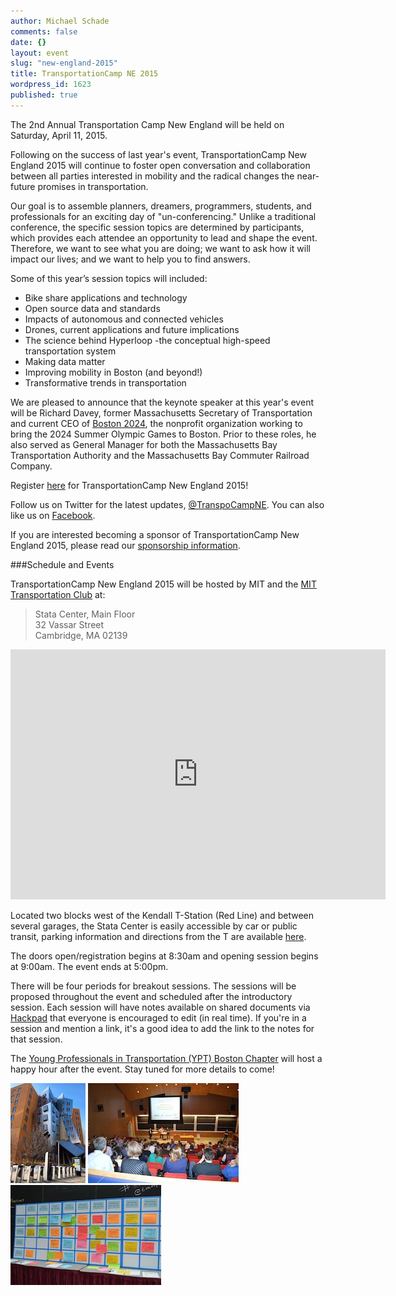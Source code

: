 ```yaml
---
author: Michael Schade
comments: false
date: {}
layout: event
slug: "new-england-2015"
title: TransportationCamp NE 2015
wordpress_id: 1623
published: true
---
```

The 2nd Annual Transportation Camp New England will be held on Saturday, April 11, 2015.

Following on the success of last year's event, TransportationCamp New England 2015 will continue to foster open conversation and collaboration between all parties interested in mobility and the  radical changes the near-future promises in transportation.

Our goal is to assemble planners, dreamers, programmers, students, and professionals for an exciting day of "un-conferencing." Unlike a traditional conference, the specific session topics are determined by participants, which provides each attendee an opportunity to lead and shape the event. Therefore, we want to see what you are doing; we want to ask how it will impact our lives; and we want to help you to find answers.

Some of this year’s session topics will included:

* Bike share applications and technology
* Open source data and standards
* Impacts of autonomous and connected vehicles
* Drones, current applications and future implications
* The science behind Hyperloop -the conceptual high-speed transportation system
* Making data matter
* Improving mobility in Boston (and beyond!)
* Transformative trends in transportation

We are pleased to announce that the keynote speaker at this year's event will be Richard Davey, former Massachusetts Secretary of Transportation and current CEO of [Boston 2024](http://www.2024boston.org/), the nonprofit organization working to bring the 2024 Summer Olympic Games to Boston. Prior to these roles, he also served as General Manager for both the Massachusetts Bay Transportation Authority and the Massachusetts Bay Commuter Railroad Company.

Register [here](http://www.eventbrite.com/e/transportationcamp-new-england-2015-tickets-13577902873) for TransportationCamp New England 2015!

Follow us on Twitter for the latest updates, [@TranspoCampNE](https://twitter.com/TranspoCampNE). You can also like us on [Facebook](https://www.facebook.com/pages/TransportationCamp-New-England/219391578269518).

If you are interested becoming a sponsor of TransportationCamp New England 2015, please read our [sponsorship information](TransportationCamp_Flyer.pdf).

###Schedule and Events

TransportationCamp New England 2015 will be hosted by MIT and the [MIT Transportation Club](http://t-club.mit.edu/) at:

> Stata Center, Main Floor<br>
> 32 Vassar Street<br>
> Cambridge, MA 02139 

<iframe src="https://www.google.com/maps/embed?pb=!1m14!1m8!1m3!1d2948.0926789748933!2d-71.0905626!3d42.3618641!3m2!1i1024!2i768!4f13.1!3m3!1m2!1s0x89e370abe1db5703%3A0xd3b042dc26a8b515!2s32+Vassar+St%2C+Massachusetts+Institute+of+Technology%2C+Cambridge%2C+MA+02139!5e0!3m2!1sen!2sus!4v1423241426388" width="600" height="400" frameborder="0" style="border:0"></iframe>

Located two blocks west of the Kendall T-Station (Red Line) and between several garages, the Stata Center is easily accessible by car or public transit, parking information and directions from the T are available [here](http://www.gbcacm.org/venues/cambridge/mit-building-32-stata-center.html).

The doors open/registration begins at 8:30am and opening session begins at 9:00am. The event ends at 5:00pm.

There will be four periods for breakout sessions. The sessions will be proposed throughout the event and scheduled after the introductory session. Each session will have notes available on shared documents via [Hackpad](https://tcamp2015ne.hackpad.com/) that everyone is encouraged to edit (in real time). If you're in a session and mention a link, it's a good idea to add the link to the notes for that session.

The [Young Professionals in Transportation (YPT) Boston Chapter](http://www.yptboston.org/) will host a happy hour after the event.  Stay tuned for more details to come!

<a href="cltTonUej9.jpeg"><img src="cltTonUej9small.jpeg" width=120 height=160 ></a> <a href="bFD0ljslwL.jpeg"><img src="bFD0ljslwLsmall.jpeg" width=241 height=160 ></a> <a href="x1DAoy1T8V.jpeg"><img src="x1DAoy1T8Vsmall.jpeg" width=241 height=160 ></a>
